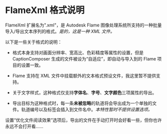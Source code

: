 # FlameXml 格式说明

FlameXml 扩展名为".xml"，是 Autodesk Flame 图像处理系统所支持的一种批量导入/导出文本序列的格式。*是的，这是一种 XML 文件。*



以下是一些关于格式的说明：

- 格式本身支持对画面分辨率、宽高比、色彩精度等属性的设置，但是 CaptionComposer 生成的文件被设为“自适应”，即自动与导入到的 Flame 项目的设置一致。

- Flame 支持在 XML 文件中挂载额外的文本格式预设文件，我这里暂不提供支持。
- 关于文字样式，这种格式仅支持**字体名**、**字号**、**文字颜色**三项属性的导出。
- 导出目标为这种格式时，每一条**未被忽略**的轨道将会导出成为一个单独的文件。轨道编号以及标签会插入到文件名中。*本特性暂时不提供设置选项。*



设置“优化文件阅读效果”选项后，导出的文件在手动打开时会好看一些，但你也许永远不会打开看……